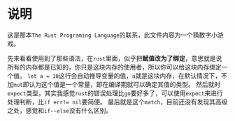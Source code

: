 # 说明
这是那本`The Rust Programing Language`的联系，此文件内容为一个猜数字小游戏。

先来看看使用到了那些语法，在`rust`里面，似乎把**赋值改为了绑定**，意思就是说所有的内存都是已知的，你只是这块内存的使用者，所以你可以给这块内存绑定一个值。
`let a = 10`这行会自动推导变量的值，`a`就是这块内存，在默认情况下，不加`mut`即认为这个值是一个常量，即在编译期就可以确定其值的类型。
然后就时`expect`类型，其实我感觉`rust`的错误处理比`go`要好多了，可以使用`expect`来进行处理判断，比`if err!= nil`要简便。
最后就是这个`match`，目前还没有发现其高级之处，感觉和`if--else`没有什么区别。